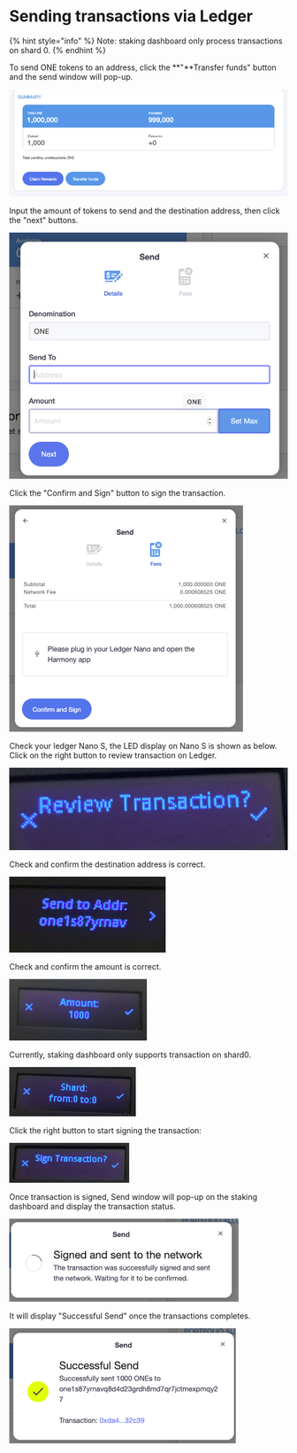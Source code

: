 # Sending transactions via Ledger

{% hint style="info" %}
Note: staking dashboard only process transactions on shard 0.
{% endhint %}

To send ONE tokens to an address, click the **"**Transfer funds" button and the send window will pop-up.

![](../../../.gitbook/assets/image%20%28130%29.png)

Input the amount of tokens to send and the destination address, then click the "next" buttons.

![](../../../.gitbook/assets/image%20%28121%29.png)

Click the "Confirm and Sign" button to sign the transaction.

![](../../../.gitbook/assets/image%20%2833%29.png)

Check your ledger Nano S, the LED display on Nano S is shown as below.  Click on the right button to review transaction on Ledger.

![](../../../.gitbook/assets/image%20%2825%29.png)

Check and confirm the destination address is correct.

![](../../../.gitbook/assets/image%20%28123%29.png)

Check and confirm the amount is correct.

![](../../../.gitbook/assets/image%20%28135%29.png)

Currently, staking dashboard only supports transaction on shard0.

![](../../../.gitbook/assets/image%20%2836%29.png)

Click the right button to start signing the transaction:

![](../../../.gitbook/assets/image%20%2879%29.png)

Once transaction is signed, Send window will pop-up on the staking dashboard and display the transaction status.

![](../../../.gitbook/assets/image%20%2888%29.png)

 It will display "Successful Send" once the transactions completes.

![](../../../.gitbook/assets/image%20%28150%29.png)


